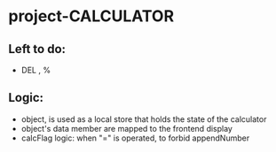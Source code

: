 # project-CALCULATOR


## Left to do:
- DEL , %

## Logic:
- object, is used as a local store that holds the state of the calculator
- object's data member are mapped to the frontend display
- calcFlag logic: when "=" is operated, to forbid appendNumber